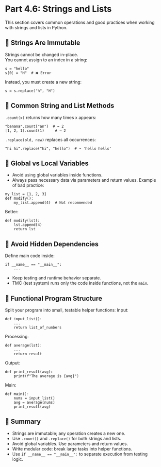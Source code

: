 # Part 4.6: Strings and Lists
This section covers common operations and good practices when working with strings and lists in Python.
## 🔸 Strings Are Immutable
Strings cannot be changed in-place.  
You cannot assign to an index in a string:
```
s = "hello"
s[0] = "H"  # ❌ Error
```
Instead, you must create a new string:
```
s = s.replace("h", "H")
```
## 🔸 Common String and List Methods
`.count(x)` returns how many times x appears:
```
"banana".count("an")  # → 2
[1, 2, 1].count(1)     # → 2
```
`.replace(old, new)` replaces all occurrences:
```
"hi hi".replace("hi", "hello")  # → 'hello hello'
```
## 🔸 Global vs Local Variables
- Avoid using global variables inside functions.
- Always pass necessary data via parameters and return values.
Example of bad practice:
```
my_list = [1, 2, 3]
def modify():
    my_list.append(4)  # Not recommended
```
Better:
```
def modify(lst):
    lst.append(4)
    return lst
```
## 🔸 Avoid Hidden Dependencies
Define main code inside:
```
if __name__ == "__main__":
    ...
```
- Keep testing and runtime behavior separate.
- TMC (test system) runs only the code inside functions, not the `main`.
## 🔸 Functional Program Structure
Split your program into small, testable helper functions:
Input:
```
def input_list():
    ...
    return list_of_numbers
```
Processing:
```
def average(lst):
    ...
    return result
```
Output:
```
def print_result(avg):
    print(f"The average is {avg}")
```
Main:
```
def main():
    nums = input_list()
    avg = average(nums)
    print_result(avg)
```
## 🧩 Summary
- Strings are immutable; any operation creates a new one.
- Use `.count()` and `.replace()` for both strings and lists.
- Avoid global variables. Use parameters and return values.
- Write modular code: break large tasks into helper functions.
- Use `if __name__ == "__main__":` to separate execution from testing logic.
